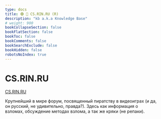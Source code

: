 ```yaml
---
type: docs
title: 🟢 🐐 CS.RIN.RU (R)
description: "kb a.k.a Knowledge Base"
# weight: 900
bookCollapseSection: false
bookFlatSection: false
bookToc: false
bookComments: false
bookSearchExclude: false
bookHidden: false
robotsNoIndex: true
---
```


# CS.RIN.RU

[CS.RIN.RU](https://cs.rin.ru/?nt)

Крупнейший в мире форум, посвященный пиратству в видеоиграх (и да, он русский, не удивительно, правда?). Здесь как информация о взломах, обсуждение методах взлома, а так же кряки (не репаки).
